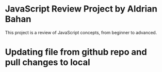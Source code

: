# JavaScript Review Project by Aldrian Bahan
This project is a review of JavaScript concepts, from beginner to advanced.

# Updating file from github repo and pull changes to local
